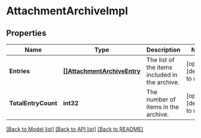 # AttachmentArchiveImpl

## Properties
Name | Type | Description | Notes
------------ | ------------- | ------------- | -------------
**Entries** | [**[]AttachmentArchiveEntry**](AttachmentArchiveEntry.md) | The list of the items included in the archive. | [optional] [default to null]
**TotalEntryCount** | **int32** | The number of items in the archive. | [optional] [default to null]

[[Back to Model list]](../README.md#documentation-for-models) [[Back to API list]](../README.md#documentation-for-api-endpoints) [[Back to README]](../README.md)

